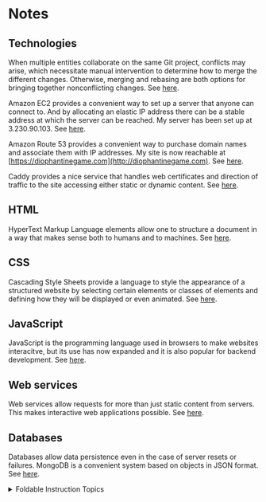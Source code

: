 # Notes

## Technologies

When multiple entities collaborate on the same Git project, conflicts may arise, which necessitate manual intervention to determine how to merge the different changes. Otherwise, merging and rebasing are both options for bringing together nonconflicting changes.
See [here](https://github.com/webprogramming260/.github/blob/main/profile/essentials/gitHub/gitHub.md).

Amazon EC2 provides a convenient way to set up a server that anyone can connect to. And by allocating an elastic IP address there can be a stable address at which the server can be reached. My server has been set up at 3.230.90.103.
See [here](https://github.com/webprogramming260/.github/blob/main/profile/webServers/amazonWebServicesEc2/amazonWebServicesEc2.md).

Amazon Route 53 provides a convenient way to purchase domain names and associate them with IP addresses. My site is now reachable at [https://diophantinegame.com](http://diophantinegame.com).
See [here](https://github.com/webprogramming260/.github/blob/main/profile/webServers/amazonWebServicesRoute53/amazonWebServicesRoute53.md).

Caddy provides a nice service that handles web certificates and direction of traffic to the site accessing either static or dynamic content.
See [here](https://github.com/webprogramming260/.github/blob/main/profile/webServers/https/https.md).

## HTML

HyperText Markup Language elements allow one to structure a document in a way that makes sense both to humans and to machines. See [here](https://github.com/webprogramming260/.github/blob/main/profile/html/structure/structure.md).

## CSS

Cascading Style Sheets provide a language to style the appearance of a structured website by selecting certain elements or classes of elements and defining how they will be displayed or even animated. See [here](https://github.com/webprogramming260/.github/blob/main/profile/css/introduction/introduction.md).

## JavaScript

JavaScript is the programming language used in browsers to make websites interacitve, but its use has now expanded and it is also popular for backend development. See [here](https://github.com/webprogramming260/.github/blob/main/profile/javascript/introduction/introduction.md).

## Web services

Web services allow requests for more than just static content from servers. This makes interactive web applications possible. See [here](https://github.com/webprogramming260/.github/blob/main/profile/webServices/introduction/introduction.md).

## Databases

Databases allow data persistence even in the case of server resets or failures. MongoDB is a convenient system based on objects in JSON format. See [here](https://github.com/webprogramming260/.github/blob/main/profile/webServices/dataServices/dataServices.md).

<details>
  <summary>Foldable Instruction Topics</summary>

# Instruction topics

The course covers a full stack of technologies including HTML, CSS, JavaScript, HTTP, DNS, web servers, database services, security, client side web frameworks, and progressive web applications. The instruction topics given below include assignments and projects to help you explore the concepts and demonstrate your mastery.

It is expected that you will start at the top of the list and work your way down. Make sure that you complete every assignment (marked with the ☑ icon) and submit the result in Canvas so that you can receive credit for what you have mastered.

[Slides for in person discussions](slides/slides.md)

## Development essentials

- ☑ [AWS account](essentials/awsAccount/awsAccount.md) _(due 5/2)_
- ☑ [Introduction](essentials/introduction/introduction.md) _(due 5/3)_
- [Demonstration](essentials/demo/demo.md)
- [History of the web](essentials/history/history.md)
- [Asking questions](essentials/askingQuestions/askingQuestions.md)
- ☑ [Discord](essentials/discord/discord.md) _(due 5/5)_
- [Startup application](essentials/startup/startup.md)
- [Let's play Simon](essentials/simon/simon.md)
- [Technology stack](essentials/techStack/techStack.md)
- ☑ [The Console](essentials/console/console.md) _(due 5/5)_
- [Editors](essentials/editors/editors.md)
- [Git](essentials/git/git.md)
- ☑ [GitHub](essentials/gitHub/gitHub.md) _(due 5/5)_
- [Development and production environments](essentials/devAndProd/devAndProd.md)
- ☑ [CodePen](essentials/codePen/codepen.md) _(due 5/5)_
- ☑ [Startup Specification](essentials/startupSpec/startupSpec.md) _(due 5/9)_

## Web servers

- [The internet](webServers/internet/internet.md)
- [Web servers](webServers/webServers/webServers.md)
- ☑ [Amazon Web Services - EC2](webServers/amazonWebServicesEc2/amazonWebServicesEc2.md) _(due 5/3)_
- [Domain names](webServers/domainNames/domainNames.md)
- [Amazon Web Services - Route 53](webServers/amazonWebServicesRoute53/amazonWebServicesRoute53.md)
- [Caddy](webServers/caddy/caddy.md)
- ☑ [HTTPS, TLS, and certificates](webServers/https/https.md) _(due 5/3)_

## HTML

- [HTML introduction](html/introduction/introduction.md)
- ☑ [Structure](html/structure/structure.md) _(due 5/10)_
- ☑ [Input](html/input/input.md) _(due 5/10)_
- ☑ [Media](html/media/media.md) _(due 5/10)_
- [Simon HTML](simon/simonHtml/simonHtml.md)
- ☑ [Startup HTML](html/startupHtml/startupHtml.md) _(due 5/10)_

## CSS

- [CSS introduction](css/introduction/introduction.md)
- [Selectors](css/selectors/selectors.md)
- [Declarations](css/declarations/declarations.md)
- [Fonts](css/fonts/fonts.md)
- [Animation](css/animation/animation.md)
- ☑ [CSS practice](css/practice/practice.md) _(due 5/12)_
- [Responsive design](css/responsive/responsive.md)
  - [Grid](css/grid/grid.md)
  - ☑ [Flex](css/flexbox/flexbox.md) _(due 5/12)_
- [Debugging CSS](css/debuggingCss/debuggingCss.md)
- ☑ [CSS frameworks](css/frameworks/frameworks.md) _(due 5/12)_
- [Simon CSS](simon/simonCss/simonCss.md)
- ☑ [Startup CSS](css/startupCss/startupCss.md) _(due 5/16)_
- [UX design](uxdesign/uxdesign.md)

## JavaScript

- [JavaScript introduction](javascript/introduction/introduction.md)
- [JavaScript Console](javascript/console/console.md)
- [Adding JavaScript to HTML](javascript/addingToHtml/addingToHtml.md)
- [Types, operators, conditionals, and loops](javascript/typeConstruct/typeConstruct.md)
- [String](javascript/string/string.md)
- [Functions](javascript/functions/functions.md)
- [Arrow functions](javascript/arrow/arrow.md)
- ☑ [Arrays](javascript/array/array.md) _(due 5/17)_
- [JSON](javascript/json/json.md)
- [Regular expressions](javascript/regularExpressions/regularExpressions.md)
- [Rest and spread](javascript/restSpread/restSpread.md)
- [Exceptions](javascript/exceptions/exceptions.md)
- [Destructuring](javascript/destructuring/destructuring.md)
- ☑ [Objects and classes](javascript/objectClasses/objectClasses.md) _(due 5/19)_
- [Scope](javascript/scope/scope.md)
- [Modules](javascript/modules/modules.md)
- ☑ [Document object model (DOM)](javascript/dom/dom.md) _(due 5/19)_
- ☑ [Promises](javascript/promises/promises.md) _(due 5/24)_
- ☑ [Async/await](javascript/asyncAwait/asyncAwait.md) _(due 5/24)_
- [Debugging JavaScript](javascript/debuggingJavascript/debuggingJavascript.md)
- [Simon JavaScript](simon/simonJavascript/simonJavascript.md)
- ☑ [Startup JavaScript](javascript/startupJavascript/startupJavascript.md) _(due 5/25)_

## Midterm

⚠ Make sure you take the midterm in Canvas during the open period.

- [Midterm study guide](test/midterm.md) _(due 5/26)_

## Web services

- [Introduction](webServices/introduction/introduction.md)
- [URL](webServices/url/url.md)
- [Ports](webServices/ports/ports.md)
- [HTTP](webServices/http/http.md)
- [SOP and CORS](webServices/cors/cors.md)
- ☑ [Fetch](webServices/fetch/fetch.md) _(due 5/31)_
- [Service design](webServices/design/design.md)
- [Node.js](webServices/node/node.md)
- ☑ [Express](webServices/express/express.md) _(due 5/31)_
- [Debugging Node.js](webServices/debuggingNode/debuggingNode.md)
- [Service daemons - PM2](webServices/pm2/pm2.md)
- [UI testing](webServices/uiTesting/uiTesting.md)
- [Endpoint testing](webServices/endpointTesting/endpointTesting.md)
- [Simon service](simon/simonService/simonService.md)
- ☑ [Startup Service](webServices/startupService/startupService.md) _(due 6/1)_
- [Storage services](webServices/storageServices/storageServices.md)
- ☑ [Data services](webServices/dataServices/dataServices.md) _(due 6/2)_
  - [Simon DB](simon/simonDb/simonDb.md)
  - ☑ [Startup DB](webServices/startupDb/startupDb.md) _(due 6/6)_
- [Authorization services](webServices/authorizationServices/authorizationServices.md)
  - [Account creation and login](webServices/login/login.md)
  - [Simon Login](simon/simonLogin/simonLogin.md)
  - ☑ [Startup Login](webServices/startupLogin/startupLogin.md) _(due 6/8)_
- [WebSocket](webServices/webSocket/webSocket.md)
  - [Debugging WebSocket](webServices/webSocket/debugging.md)
  - [WebSocket chat](webServices/webSocket/chat.md)
  - [Simon WebSocket](simon/simonWebSocket/simonWebSocket.md)
  - ☑ [Startup WebSocket](webServices/startupWebSocket/startupWebSocket.md) _(due 6/8)_

## Web frameworks

- [Web frameworks](webFrameworks/introduction/introduction.md)
- [React](webFrameworks/react/introduction/introduction.md)
- ☑ [Components](webFrameworks/react/components/components.md) _(due 6/7)_
- ☑ [Reactivity](webFrameworks/react/reactivity/reactivity.md) _(due 6/9)_
- ☑ [Tic-tac-toe tutorial](webFrameworks/react/ticTacToe/ticTacToe.md) _(due 6/9)_
- [Hooks](webFrameworks/react/hooks/hooks.md)
- [Toolchains](webFrameworks/react/toolChains/toolChains.md)
- ☑ [React CLI](webFrameworks/react/cli/cli.md) _(due 6/9)_
- ☑ [Router](webFrameworks/react/router/router.md) _(due 6/9)_
- [Simon React](simon/simonReact/simonReact.md)
- ☑ [Startup React](webFrameworks/startupReact/startupReact.md) _(due 6/15)_

## Assorted topics

- [Security](security/overview/overview.md)
  - [OWASP top 10](security/owasp/owasp.md)
  - [Practice](security/practice/practice.md)
- [TypeScript](webFrameworks/typeScript/typeScript.md)
- [Performance monitoring](webFrameworks/performanceMonitoring/performanceMonditoring.md)
- [Search Engine Optimization](webFrameworks/seo/seo.md)
- [Device APIs](webFrameworks/device/device.md)
- [Progressive web applications](webFrameworks/pwa/pwa.md)
  - [Simon PWA](simon/simonPwa/simonPwa.md)
- ☑ [Demo day submission](webFrameworks/demoDay/demoDay.md) _(optional 6/15)_
- ☑ [Wrap up](webFrameworks/wrapUp/wrapUp.md) _(optional 6/21)_

## Final

⚠ Make sure you take the final in Canvas during the open period.

- [Final study guide](test/final.md) _(due 6/21)_

## Legend

| Icon | Meaning                                             |
| ---- | --------------------------------------------------- |
| ⚠    | Important concepts, or pitfalls, to note            |
| ☑    | Assignments that you must submit in Canvas          |
| 🔑   | Required reading                                    |
| 📖   | Deeper dive reading for when you want to learn more |

</details>
